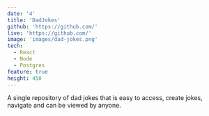 ```yaml
---
date: '4'
title: 'DadJokes'
github: 'https://github.com/'
live: 'https://github.com/'
image: 'images/dad-jokes.png'
tech:
  - React
  - Node
  - Postgres
feature: true
height: 450
---
```


A single repository of dad jokes that is easy to access, create jokes, navigate and can be viewed by anyone.
